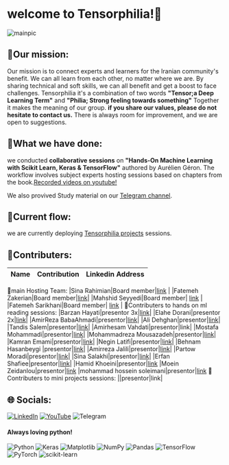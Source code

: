 # welcome to Tensorphilia!🌱
![mainpic](https://github.com/tensorphilia/tensorphilia.github.io/blob/main/official%20website.png?raw=true)
## 🚀Our mission:
Our mission is to connect experts and learners for the Iranian community's benefit. We can all learn from each other, no matter where we are. By sharing technical and soft skills, we can all benefit and get a boost to face challenges.
Tensorphilia it's a combination of two words **"Tensor;a Deep Learning Term"** and **"Philia; Strong feeling towards something"** Together it makes the meaning of our group. __if you share our values, please do not hesitate to contact us.__ There is always room for improvement, and we are open to suggestions.

## 📝What we have done:
we conducted **collaborative sessions** on **"Hands-On Machine Learning with Scikit Learn, Keras & TensorFlow"** authored by Aurélien Géron. The workflow involves subject experts hosting sessions based on chapters from the book.[Recorded videos on youtube!](https://youtube.com/playlist?list=PLIeLyw4DcPKN4keNWOpanRoD9xOPVF5uT&si=o5Psx1aYshc_vxik)

We also provived Study material on our [Telegram channel](https://t.me/tensorphilia).

## 🎯Current flow:
we are currently deploying [Tensorphilia projects](https://github.com/tensorphilia/projects) sessions.

## 🤝Contributers:
|Name|Contribution|Linkedin Address| 
|----------|----------|----------| 
👥main Hosting Team:
|Sina Rahimian|Board member|[link](https://www.linkedin.com/in/sina-rahimian-774935287/) | 
|Fatemeh Zakerian|Board member|[link](https://www.linkedin.com/in/ftme-zakerian/)|
|Mahshid Seyyedi|Board member| [link](https://www.linkedin.com/in/mahshid-seyyedi) | 
|Fatemeh Sarikhani|Board member| [link](https://www.linkedin.com/in/fatemeh-sarikhani) |
🤝Contributers to hands on ml reading sessions:
|Barzan Hayati|presentor 3x|[link](linkedin.com/in/barzanhayati)|
|Elahe Dorani|presentor 2x|[link](linkedin.com/in/elahe-dorani)|
|AmirReza BabaAhmadi|presentor|[link](linkedin.com/in/amirreza-babaahmadi)|
|Ali Dehghan|presentor|[link](linkedin.com/in/ali-dehghan0)|
|Tandis Salem|presentor|[link](linkedin.com/in/tandissalem)|
|Amirhesam Vahdati|presentor|link|
|Mostafa Mohammadi|presentor|[link](linkedin.com/in/mostafamhammadi)|
|Mohammadreza Mousazadeh|presentor|[link](linkedin.com/in/mohammadreza-mousazadeh)|
|Kamran Emami|presentor|[link](linkedin.com/in/hamed-emami)|
|Negin Latifi|presentor|[link](linkedin.com/in/negin-latifi)|
|Behnam Hasanbeygi |presentor|[link](linkedin.com/in/behnam-hasanbeygi)|
|Amirreza Jalili|presentor|[link](linkedin.com/in/amirreza-jalili)|
|Partow Moradi|presentor|[link](linkedin.com/in/partow-moradi)|
|Sina Salakhi|presentor|[link](linkedin.com/in/sina-salakhi)|
|Erfan Shafiee|presentor|[link](linkedin.com/in/erfan-shafiee-moghadam-)|
|Hamid Khoeini|presentor|[link](linkedin.com/in/hamid-khoeini)
|Moein Zeidanlou|presentor|[link](linkedin.com/in/moein-zeidanlou)
|mohammad hossein soleimani|presentor|[link](linkedin.com/in/mohammad-hosseyn-soleimani)
🤝Contributers to mini projects sessions:
||presentor|link|



## 🌐 Socials:
[![LinkedIn](https://img.shields.io/badge/LinkedIn-%230077B5.svg?logo=linkedin&logoColor=white)](https://www.linkedin.com/company/tensorphilia/) [![YouTube](https://img.shields.io/badge/YouTube-%23FF0000.svg?logo=YouTube&logoColor=white)](https://youtube.com/@Tensorphilia) ![Telegram](https://img.shields.io/badge/-telegram-red?color=white&logo=telegram&logoColor=black)

#### Always loving python!
![Python](https://img.shields.io/badge/python-3670A0?style=for-the-badge&logo=python&logoColor=ffdd54) ![Keras](https://img.shields.io/badge/Keras-%23D00000.svg?style=for-the-badge&logo=Keras&logoColor=white) ![Matplotlib](https://img.shields.io/badge/Matplotlib-%23ffffff.svg?style=for-the-badge&logo=Matplotlib&logoColor=black) ![NumPy](https://img.shields.io/badge/numpy-%23013243.svg?style=for-the-badge&logo=numpy&logoColor=white) ![Pandas](https://img.shields.io/badge/pandas-%23150458.svg?style=for-the-badge&logo=pandas&logoColor=white) ![TensorFlow](https://img.shields.io/badge/TensorFlow-%23FF6F00.svg?style=for-the-badge&logo=TensorFlow&logoColor=white) ![PyTorch](https://img.shields.io/badge/PyTorch-%23EE4C2C.svg?style=for-the-badge&logo=PyTorch&logoColor=white) ![scikit-learn](https://img.shields.io/badge/scikit--learn-%23F7931E.svg?style=for-the-badge&logo=scikit-learn&logoColor=white) 




